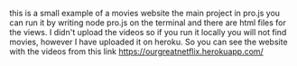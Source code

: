 this is a small example of a movies website the main project in pro.js you can run it by writing node pro.js on the terminal and there are html files for the views.
I didn't upload the videos so if you run it locally you will not find movies, however I have uploaded it on heroku.
So you can see the website with the videos from this link https://ourgreatnetflix.herokuapp.com/
